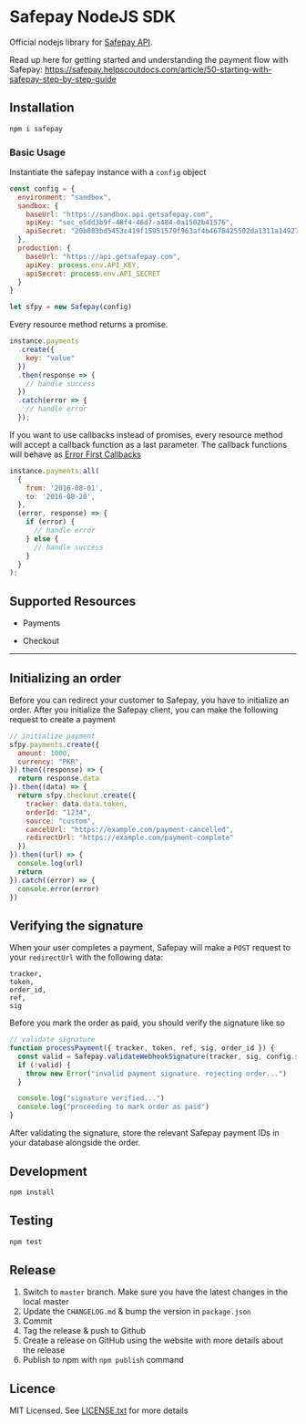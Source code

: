 # Safepay NodeJS SDK

Official nodejs library for [Safepay API](https://getsafepay.com).

Read up here for getting started and understanding the payment flow with Safepay: <https://safepay.helpscoutdocs.com/article/50-starting-with-safepay-step-by-step-guide>

## Installation

```bash
npm i safepay
```

### Basic Usage

Instantiate the safepay instance with a `config` object

```js
const config = {
  environment: "sandbox",
  sandbox: {
    baseUrl: "https://sandbox.api.getsafepay.com",
    apiKey: "sec_e5dd3b9f-48f4-46d7-a484-0a1502b41576",
    apiSecret: "20b883bd5453c419f15951579f963af4b4678425502da1311a14927018487bec"
  },
  production: {
    baseUrl: "https://api.getsafepay.com",
    apiKey: process.env.API_KEY,
    apiSecret: process.env.API_SECRET
  }
}

let sfpy = new Safepay(config)
```

Every resource method returns a promise.

```js
instance.payments
  .create({
    key: "value"
  })
  .then(response => {
    // handle success
  })
  .catch(error => {
    // handle error
  });
```

If you want to use callbacks instead of promises, every resource method will accept a callback function as a last parameter. The callback functions will behave as [Error First Callbacks ](http://fredkschott.com/post/2014/03/understanding-error-first-callbacks-in-node-js/)

```js
instance.payments.all(
  {
    from: '2016-08-01',
    to: '2016-08-20',
  },
  (error, response) => {
    if (error) {
      // handle error
    } else {
      // handle success
    }
  }
);
```

## Supported Resources

- Payments

- Checkout

---

## Initializing an order

Before you can redirect your customer to Safepay, you have to initialize an order. After you initialize the Safepay client, you can make the following request to create a payment

```js
// initialize payment
sfpy.payments.create({
  amount: 1000,
  currency: "PKR",
}).then((response) => {
  return response.data
}).then((data) => {
  return sfpy.checkout.create({
    tracker: data.data.token,
    orderId: "1234",
    source: "custom",
    cancelUrl: "https://example.com/payment-cancelled",
    redirectUrl: "https://example.com/payment-complete"
  })
}).then((url) => {
  console.log(url)
  return 
}).catch((error) => {
  console.error(error)
})
```

## Verifying the signature

When your user completes a payment, Safepay will make a `POST` request to your `redirectUrl` with the following data:
```
tracker,
token,
order_id,
ref,
sig
```

Before you mark the order as paid, you should verify the signature like so
```js
// validate signature
function processPayment({ tracker, token, ref, sig, order_id }) {
  const valid = Safepay.validateWebhookSignature(tracker, sig, config.sandbox.apiSecret)
  if (!valid) {
    throw new Error("invalid payment signature. rejecting order...")
  }

  console.log("signature verified...")
  console.log("proceeding to mark order as paid")
}
```

After validating the signature, store the relevant Safepay payment IDs in your database alongside the order.

## Development

```bash
npm install
```

## Testing

```bash
npm test
```

## Release

1.  Switch to `master` branch. Make sure you have the latest changes in the local master
2.  Update the `CHANGELOG.md` & bump the version in `package.json`
3.  Commit
4.  Tag the release & push to Github
5.  Create a release on GitHub using the website with more details about the release
6.  Publish to npm with `npm publish` command

## Licence

MIT Licensed. See [LICENSE.txt](LICENSE.txt) for more details
